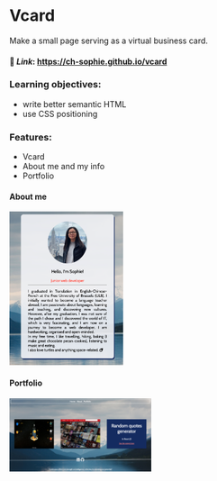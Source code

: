 # Vcard   
Make a small page serving as a virtual business card.

#### :ledger: _Link_: https://ch-sophie.github.io/vcard 

### Learning objectives:
- write better semantic HTML
- use CSS positioning 

### Features:
- Vcard
- About me and my info
- Portfolio

#### About me
<img src="./images/about.png" style="width:40%;" />

#### Portfolio
<img src="./images/portfolio.png" style="width:50%;" /> 
